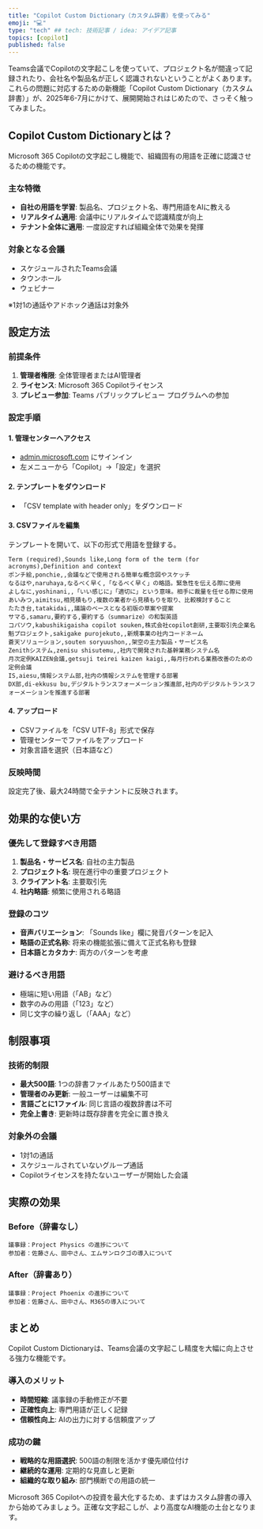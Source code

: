 ```yaml
---
title: "Copilot Custom Dictionary（カスタム辞書）を使ってみる"
emoji: "💻" 
type: "tech" ## tech: 技術記事 / idea: アイデア記事
topics: [copilot] 
published: false
---
```


Teams会議でCopilotの文字起こしを使っていて、プロジェクト名が間違って記録されたり、会社名や製品名が正しく認識されないということがよくあります。これらの問題に対応するための新機能「Copilot Custom Dictionary（カスタム辞書）」が、2025年6-7月にかけて、展開開始されはじめたので、さっそく触ってみました。

## Copilot Custom Dictionaryとは？

Microsoft 365 Copilotの文字起こし機能で、組織固有の用語を正確に認識させるための機能です。

### 主な特徴

- **自社の用語を学習**: 製品名、プロジェクト名、専門用語をAIに教える
- **リアルタイム適用**: 会議中にリアルタイムで認識精度が向上
- **テナント全体に適用**: 一度設定すれば組織全体で効果を発揮

### 対象となる会議

- スケジュールされたTeams会議
- タウンホール
- ウェビナー

※1対1の通話やアドホック通話は対象外

## 設定方法

### 前提条件

1. **管理者権限**: 全体管理者またはAI管理者
2. **ライセンス**: Microsoft 365 Copilotライセンス
3. **プレビュー参加**: Teams パブリックプレビュー プログラムへの参加

### 設定手順

#### 1. 管理センターへアクセス
- [admin.microsoft.com](https://admin.microsoft.com) にサインイン
- 左メニューから「Copilot」→「設定」を選択

#### 2. テンプレートをダウンロード
- 「CSV template with header only」をダウンロード

#### 3. CSVファイルを編集
テンプレートを開いて、以下の形式で用語を登録する。

```csv
Term (required),Sounds like,Long form of the term (for acronyms),Definition and context
ポンチ絵,ponchie,,会議などで使用される簡単な概念図やスケッチ
なるはや,naruhaya,なるべく早く,「なるべく早く」の略語。緊急性を伝える際に使用
よしなに,yoshinani,,「いい感じに」「適切に」という意味。相手に裁量を任せる際に使用
あいみつ,aimitsu,相見積もり,複数の業者から見積もりを取り、比較検討すること
たたき台,tatakidai,,議論のベースとなる初版の草案や提案
サマる,samaru,要約する,要約する（summarize）の和製英語
コパソウ,kabushikigaisha copilot souken,株式会社copilot創研,主要取引先企業名
魁プロジェクト,sakigake purojekuto,,新規事業の社内コードネーム
蒼天ソリューション,souten soryuushon,,架空の主力製品・サービス名
Zenithシステム,zenisu shisutemu,,社内で開発された基幹業務システム名
月次定例KAIZEN会議,getsuji teirei kaizen kaigi,,毎月行われる業務改善のための定例会議
IS,aiesu,情報システム部,社内の情報システムを管理する部署
DX部,di-ekkusu bu,デジタルトランスフォーメーション推進部,社内のデジタルトランスフォーメーションを推進する部署
```

#### 4. アップロード
- CSVファイルを「CSV UTF-8」形式で保存
- 管理センターでファイルをアップロード
- 対象言語を選択（日本語など）

### 反映時間
設定完了後、最大24時間で全テナントに反映されます。

## 効果的な使い方

### 優先して登録すべき用語

1. **製品名・サービス名**: 自社の主力製品
2. **プロジェクト名**: 現在進行中の重要プロジェクト
3. **クライアント名**: 主要取引先
4. **社内略語**: 頻繁に使用される略語

### 登録のコツ

- **音声バリエーション**: 「Sounds like」欄に発音パターンを記入
- **略語の正式名称**: 将来の機能拡張に備えて正式名称も登録
- **日本語とカタカナ**: 両方のパターンを考慮

### 避けるべき用語

- 極端に短い用語（「AB」など）
- 数字のみの用語（「123」など）
- 同じ文字の繰り返し（「AAA」など）

## 制限事項

### 技術的制限

- **最大500語**: 1つの辞書ファイルあたり500語まで
- **管理者のみ更新**: 一般ユーザーは編集不可
- **言語ごとに1ファイル**: 同じ言語の複数辞書は不可
- **完全上書き**: 更新時は既存辞書を完全に置き換え

### 対象外の会議

- 1対1の通話
- スケジュールされていないグループ通話
- Copilotライセンスを持たないユーザーが開始した会議

## 実際の効果

### Before（辞書なし）
```
議事録：Project Physics の進捗について
参加者：佐藤さん、田中さん、エムサンロクゴの導入について
```

### After（辞書あり）
```
議事録：Project Phoenix の進捗について
参加者：佐藤さん、田中さん、M365の導入について
```

## まとめ

Copilot Custom Dictionaryは、Teams会議の文字起こし精度を大幅に向上させる強力な機能です。

### 導入のメリット

- **時間短縮**: 議事録の手動修正が不要
- **正確性向上**: 専門用語が正しく記録
- **信頼性向上**: AIの出力に対する信頼度アップ

### 成功の鍵

- **戦略的な用語選択**: 500語の制限を活かす優先順位付け
- **継続的な運用**: 定期的な見直しと更新
- **組織的な取り組み**: 部門横断での用語の統一

Microsoft 365 Copilotへの投資を最大化するため、まずはカスタム辞書の導入から始めてみましょう。正確な文字起こしが、より高度なAI機能の土台となります。
